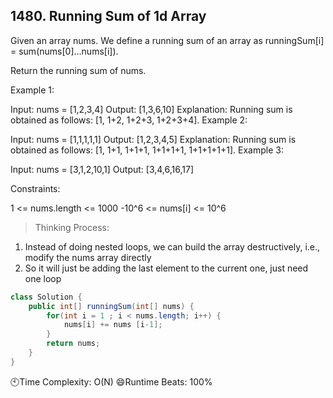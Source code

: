 ## 1480. Running Sum of 1d Array

Given an array nums. We define a running sum of an array as runningSum[i] = sum(nums[0]…nums[i]).

Return the running sum of nums.

Example 1:

Input: nums = [1,2,3,4]
Output: [1,3,6,10]
Explanation: Running sum is obtained as follows: [1, 1+2, 1+2+3, 1+2+3+4].
Example 2:

Input: nums = [1,1,1,1,1]
Output: [1,2,3,4,5]
Explanation: Running sum is obtained as follows: [1, 1+1, 1+1+1, 1+1+1+1, 1+1+1+1+1].
Example 3:

Input: nums = [3,1,2,10,1]
Output: [3,4,6,16,17]
 

Constraints:

1 <= nums.length <= 1000
-10^6 <= nums[i] <= 10^6

> Thinking Process:
1. Instead of doing nested loops, we can build the array destructively, i.e., modify the nums array directly
2. So it will just be adding the last element to the current one, just need one loop

```java
class Solution {
    public int[] runningSum(int[] nums) {
        for(int i = 1 ; i < nums.length; i++) {
            nums[i] += nums [i-1];
        }
        return nums;
    }
}
```

🕙Time Complexity: O(N)
😄Runtime Beats: 100%
